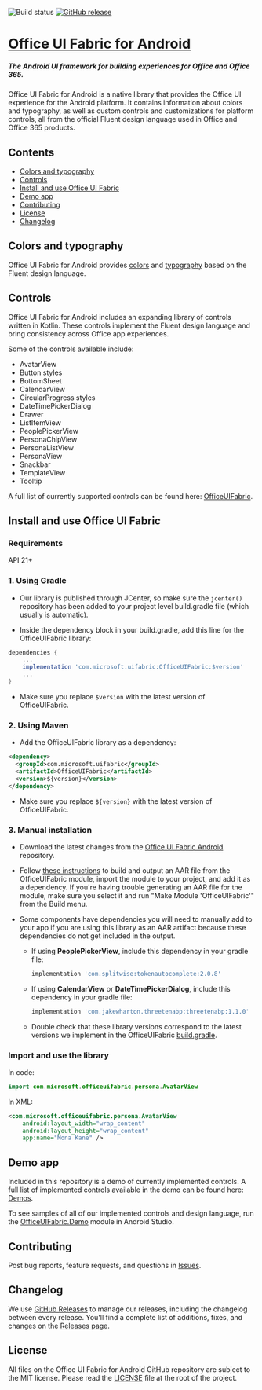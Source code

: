 ![Build status](https://onedrive.visualstudio.com/Design/_apis/build/status/fabric-mobile/fabric-android-CI-github?branchName=master)
[![GitHub release](https://img.shields.io/github/release/officedev/ui-fabric-android.svg)](https://github.com/OfficeDev/ui-fabric-android/releases/latest)

# [Office UI Fabric for Android](http://dev.office.com/fabric)

##### The Android UI framework for building experiences for Office and Office 365.

Office UI Fabric for Android is a native library that provides the Office UI experience for the Android platform. It contains information about colors and typography, as well as custom controls and customizations for platform controls, all from the official Fluent design language used in Office and Office 365 products.

## Contents

- [Colors and typography](#colors-and-typography)
- [Controls](#controls)
- [Install and use Office UI Fabric](#install-and-use-office-ui-fabric)
- [Demo app](#demo-app)
- [Contributing](#contributing)
- [License](#license)
- [Changelog](#changelog)

## Colors and typography

Office UI Fabric for Android provides [colors](OfficeUIFabric/src/main/res/values/colors.xml) and [typography](OfficeUIFabric/src/main/res/values/styles_font.xml) based on the Fluent design language.

## Controls

Office UI Fabric for Android includes an expanding library of controls written in Kotlin. These controls implement the Fluent design language and bring consistency across Office app experiences.

Some of the controls available include:
- AvatarView
- Button styles
- BottomSheet
- CalendarView
- CircularProgress styles
- DateTimePickerDialog
- Drawer
- ListItemView
- PeoplePickerView
- PersonaChipView
- PersonaListView
- PersonaView
- Snackbar
- TemplateView
- Tooltip

A full list of currently supported controls can be found here: [OfficeUIFabric](OfficeUIFabric/src/main/java/com/microsoft/officeuifabric).

## Install and use Office UI Fabric

### Requirements

API 21+

### 1. Using Gradle

- Our library is published through JCenter, so make sure the `jcenter()` repository has been added to your project level build.gradle file (which usually is automatic).

- Inside the dependency block in your build.gradle, add this line for the OfficeUIFabric library:
```gradle
dependencies {
    ...
    implementation 'com.microsoft.uifabric:OfficeUIFabric:$version'
    ... 
}
```

- Make sure you replace `$version` with the latest version of OfficeUIFabric.

### 2. Using Maven

- Add the OfficeUIFabric library as a dependency:
```xml
<dependency>
  <groupId>com.microsoft.uifabric</groupId>
  <artifactId>OfficeUIFabric</artifactId>
  <version>${version}</version>
</dependency>
```

- Make sure you replace `${version}` with the latest version of OfficeUIFabric.

### 3. Manual installation

- Download the latest changes from the [Office UI Fabric Android](https://github.com/OfficeDev/UI-Fabric-Android) repository.

- Follow [these instructions](https://developer.android.com/studio/projects/android-library) to build and output an AAR file from the OfficeUIFabric module, import the module to your project, and add it as a dependency. If you're having trouble generating an AAR file for the module, make sure you select it and run "Make Module 'OfficeUIFabric'" from the Build menu.

- Some components have dependencies you will need to manually add to your app if you are using this library as an AAR artifact because these dependencies do not get included in the output.
  - If using **PeoplePickerView**, include this dependency in your gradle file:  
    ```gradle
    implementation 'com.splitwise:tokenautocomplete:2.0.8'
    ```
  - If using **CalendarView** or **DateTimePickerDialog**, include this dependency in your gradle file:
    ```gradle
    implementation 'com.jakewharton.threetenabp:threetenabp:1.1.0'
    ```
  - Double check that these library versions correspond to the latest versions we implement in the OfficeUIFabric [build.gradle](OfficeUIFabric/build.gradle).

### Import and use the library

In code:
```kotlin
import com.microsoft.officeuifabric.persona.AvatarView
```

In XML:
```xml
<com.microsoft.officeuifabric.persona.AvatarView
    android:layout_width="wrap_content"
    android:layout_height="wrap_content"
    app:name="Mona Kane" />
```

## Demo app

Included in this repository is a demo of currently implemented controls. A full list of implemented controls available in the demo can be found here:  [Demos](OfficeUIFabric.Demo/src/main/java/com/microsoft/officeuifabricdemo/demos).

To see samples of all of our implemented controls and design language, run the [OfficeUIFabric.Demo](OfficeUIFabric.Demo) module in Android Studio.

## Contributing

Post bug reports, feature requests, and questions in [Issues](https://github.com/OfficeDev/UI-Fabric-Android/issues).

## Changelog

We use [GitHub Releases](https://github.com/blog/1547-release-your-software) to manage our releases, including the changelog between every release. You'll find a complete list of additions, fixes, and changes on the [Releases page](https://github.com/OfficeDev/UI-Fabric-Android/releases).

## License

All files on the Office UI Fabric for Android GitHub repository are subject to the MIT license. Please read the [LICENSE](LICENSE) file at the root of the project.
